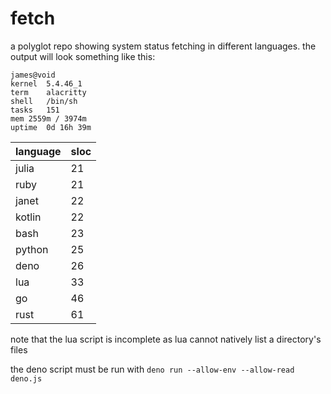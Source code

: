 # fetch
a polyglot repo showing system status fetching in different languages. the output will look something like this:

```
james@void
kernel	5.4.46_1
term	alacritty
shell	/bin/sh
tasks	151
mem	2559m / 3974m
uptime	0d 16h 39m
```

| language | sloc |
| - | - |
| julia | 21 |
| ruby | 21 |
| janet | 22 |
| kotlin | 22 |
| bash | 23 |
| python | 25 |
| deno | 26 |
| lua | 33 |
| go | 46 |
| rust | 61 |

note that the lua script is incomplete as lua cannot natively list a directory's files

the deno script must be run with `deno run --allow-env --allow-read deno.js`
